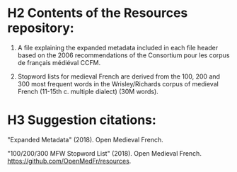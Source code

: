 # H2 Contents of the Resources repository:

1. A file explaining the expanded metadata included in each file header
based on the 2006 recommendations of the Consortium pour les corpus
de français médiéval CCFM.

2. Stopword lists for medieval French are derived from the 100, 200
and 300 most frequent words in the Wrisley/Richards corpus of
medieval French (11-15th c. multiple dialect) (30M words).

# H3 Suggestion citations:

"Expanded Metadata" (2018). Open Medieval French.

"100/200/300 MFW Stopword List" (2018). Open Medieval French.
https://github.com/OpenMedFr/resources.
